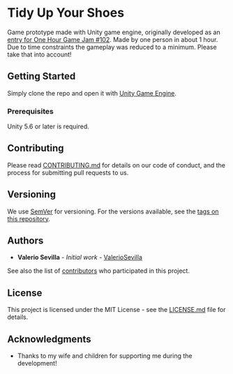 # Tidy Up Your Shoes

Game prototype made with Unity game engine, originally developed as an [entry for One Hour Game Jam #102](http://onehourgamejam.com/?page=jam&jam=102). Made by one person in about 1 hour. Due to time constraints the gameplay was reduced to a minimum. Please take that into account!

## Getting Started

Simply clone the repo and open it with [Unity Game Engine](https://unity3d.com).

### Prerequisites

Unity 5.6 or later is required.

## Contributing

Please read [CONTRIBUTING.md](CONTRIBUTING.md) for details on our code of conduct, and the process for submitting pull requests to us.

## Versioning

We use [SemVer](http://semver.org/) for versioning. For the versions available, see the [tags on this repository](https://github.com/ValerioSevilla/onehourgamejam102/tags). 

## Authors

* **Valerio Sevilla** - *Initial work* - [ValerioSevilla](https://github.com/ValerioSevilla)

See also the list of [contributors](https://github.com/ValerioSevilla/onehourgamejam102/contributors) who participated in this project.

## License

This project is licensed under the MIT License - see the [LICENSE.md](LICENSE.md) file for details.

## Acknowledgments

* Thanks to my wife and children for supporting me during the development!
